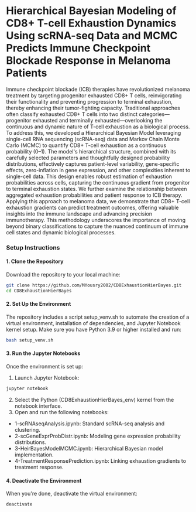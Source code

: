 # Hierarchical Bayesian Modeling of CD8+ T-cell Exhaustion Dynamics Using scRNA-seq Data and MCMC Predicts Immune Checkpoint Blockade Response in Melanoma Patients
Immune checkpoint blockade (ICB) therapies have revolutionized melanoma treatment by targeting progenitor exhausted CD8+ T cells, reinvigorating their functionality and preventing progression to terminal exhaustion, thereby enhancing their tumor-fighting capacity. Traditional approaches often classify exhausted CD8+ T cells into two distinct categories—progenitor exhausted and terminally exhausted—overlooking the continuous and dynamic nature of T-cell exhaustion as a biological process. To address this, we developed a Hierarchical Bayesian Model leveraging single-cell RNA sequencing (scRNA-seq) data and Markov Chain Monte Carlo (MCMC) to quantify CD8+ T-cell exhaustion as a continuous probability (0–1). The model's hierarchical structure, combined with its carefully selected parameters and thoughtfully designed probability distributions, effectively captures patient-level variability, gene-specific effects, zero-inflation in gene expression, and other complexities inherent to single-cell data. This design enables robust estimation of exhaustion probabilities across cells, capturing the continuous gradient from progenitor to terminal exhaustion states. We further examine the relationship between aggregated exhaustion probabilities and patient response to ICB therapy. Applying this approach to melanoma data, we demonstrate that CD8+ T-cell exhaustion gradients can predict treatment outcomes, offering valuable insights into the immune landscape and advancing precision immunotherapy. This methodology underscores the importance of moving beyond binary classifications to capture the nuanced continuum of immune cell states and dynamic biological processes.

### Setup Instructions

#### 1. **Clone the Repository**
Download the repository to your local machine:
```bash
git clone https://github.com/MYousry2002/CD8ExhaustionHierBayes.git
cd CD8ExhaustionHierBayes
```

#### 2. Set Up the Environment
The repository includes a script setup_venv.sh to automate the creation of a virtual environment, installation of dependencies, and Jupyter Notebook kernel setup.
Make sure you have Python 3.9 or higher installed and run:
```bash
bash setup_venv.sh
```

#### 3. Run the Jupyter Notebooks
Once the environment is set up:
1. Launch Jupyter Notebook:

```bash
jupyter notebook
```
2. Select the Python (CD8ExhaustionHierBayes_env) kernel from the notebook interface.
3. Open and run the following notebooks:
* 1-scRNAseqAnalysis.ipynb: Standard scRNA-seq analysis and clustering.
* 2-scGeneExprProbDistr.ipynb: Modeling gene expression probability distributions.
* 3-HeirBayesModelMCMC.ipynb: Hierarchical Bayesian model implementation.
* 4-TreatmentResponsePrediction.ipynb: Linking exhaustion gradients to treatment response.

#### 4. Deactivate the Environment
When you're done, deactivate the virtual environment:
```bash
deactivate
```
